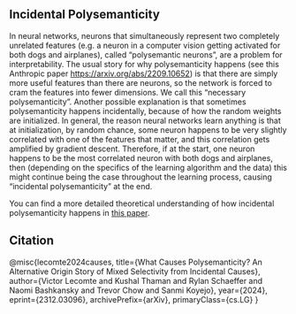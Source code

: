 ## Incidental Polysemanticity

In neural networks, neurons that simultaneously represent two completely unrelated features (e.g. a neuron in a computer vision getting activated for both dogs and airplanes), called “polysemantic neurons”, are a problem for interpretability. The usual story for why polysemanticity happens (see this Anthropic paper https://arxiv.org/abs/2209.10652) is that there are simply more useful features than there are neurons, so the network is forced to cram the features into fewer dimensions. We call this “necessary polysemanticity”.
Another possible explanation is that sometimes polysemanticity happens incidentally, because of how the random weights are initialized. In general, the reason neural networks learn anything is that at initialization, by random chance, some neuron happens to be very slightly correlated with one of the features that matter, and this correlation gets amplified by gradient descent. Therefore, if at the start, one neuron happens to be the most correlated neuron with both dogs and airplanes, then (depending on the specifics of the learning algorithm and the data) this might continue being the case throughout the learning process, causing “incidental polysemanticity” at the end.

You can find a more detailed theoretical understanding of how incidental polysemanticity happens in [this paper](https://arxiv.org/abs/2312.03096).

## Citation 

@misc{lecomte2024causes,
      title={What Causes Polysemanticity? An Alternative Origin Story of Mixed Selectivity from Incidental Causes}, 
      author={Victor Lecomte and Kushal Thaman and Rylan Schaeffer and Naomi Bashkansky and Trevor Chow and Sanmi Koyejo},
      year={2024},
      eprint={2312.03096},
      archivePrefix={arXiv},
      primaryClass={cs.LG}
}
